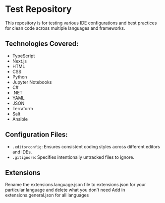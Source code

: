 # Test Repository

This repository is for testing various IDE configurations and best practices for clean code across multiple languages and frameworks.

## Technologies Covered:

- TypeScript
- Next.js
- HTML
- CSS
- Python
- Jupyter Notebooks
- C#
- .NET
- YAML
- JSON
- Terraform
- Salt
- Ansible

## Configuration Files:

- `.editorconfig`: Ensures consistent coding styles across different editors and IDEs.
- `.gitignore`: Specifies intentionally untracked files to ignore.


## Extensions

Rename the extensions.language.json file to extensions.json for your particular language and delete what you don't need
Add in extensions.general.json for all languages